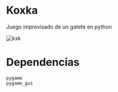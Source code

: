 # Koxka
Juego improvisado de un gatete en python

![kxk](https://user-images.githubusercontent.com/39064425/189536018-09b90125-ae13-4134-9049-e6701c582bf6.gif)

# Dependencias
````
pygame
pygame_gui
````

